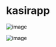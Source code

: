 # kasirapp

![image](https://github.com/user-attachments/assets/6121f0ca-9c70-4572-abc1-2aa179533634)

![image](https://github.com/user-attachments/assets/7aa30a07-3336-4a34-8f6b-db1440f9419f)

